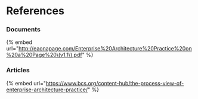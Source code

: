 # References

### Documents

{% embed url="http://eaonapage.com/Enterprise%20Architecture%20Practice%20on%20a%20Page%20\(v1.1\).pdf" %}

### Articles

{% embed url="https://www.bcs.org/content-hub/the-process-view-of-enterprise-architecture-practice/" %}



